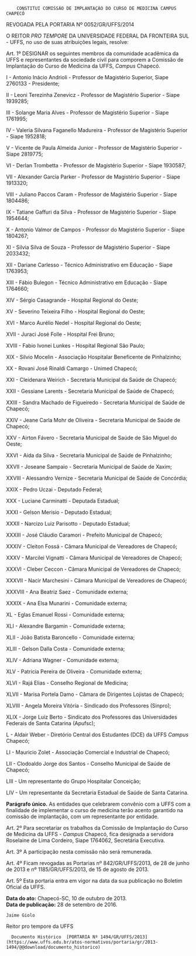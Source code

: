         CONSTITUI COMISSÃO DE IMPLANTAÇÃO DO CURSO DE MEDICINA CAMPUS CHAPECÓ  

REVOGADA PELA PORTARIA Nº 0052/GR/UFFS/2014

 O REITOR *PRO TEMPORE* DA UNIVERSIDADE FEDERAL DA FRONTEIRA SUL - UFFS, no uso de suas atribuições legais, resolve:

 Art. 1º DESIGNAR os seguintes membros da comunidade acadêmica da UFFS e representantes da sociedade civil para comporem a Comissão de Implantação do Curso de Medicina da UFFS, *Campus* Chapecó.

 I - Antonio Inácio Andrioli - Professor de Magistério Superior, Siape 2760133 - Presidente;

 II - Leoni Terezinha Zenevicz - Professor de Magistério Superior - Siape 1939285;

 III - Solange Maria Alves - Professor de Magistério Superior - Siape 1761995;

 IV - Valeria Silvana Faganello Madureira - Professor de Magistério Superior - Siape 1952818;

 V - Vicente de Paula Almeida Junior - Professor de Magistério Superior - Siape 2819775;

 VI - Derlan Trombetta - Professor de Magistério Superior - Siape 1930587;

 VII - Alexander Garcia Parker - Professor de Magistério Superior - Siape 1913320;

 VIII - Juliano Paccos Caram - Professor de Magistério Superior - Siape 1804486;

 IX - Tatiane Gaffuri da Silva - Professor de Magistério Superior - Siape 1954644;

 X - Antonio Valmor de Campos - Professor do Magistério Superior - Siape 1804267;

 XI - Silvia Silva de Souza - Professor de Magistério Superior - Siape 2033432;

 XII - Dariane Carlesso - Técnico Administrativo em Educação - Siape 1763953;

 XIII - Fábio Bulegon - Técnico Administrativo em Educação - Siape 1764660;

 XIV - Sérgio Casagrande - Hospital Regional do Oeste;

 XV - Severino Teixeira Filho - Hospital Regional do Oeste;

 XVI - Marco Aurélio Nedel - Hospital Regional do Oeste;

 XVII - Juraci José Folle - Hospital Frei Bruno;

 XVIII - Fabio Ivonei Lunkes - Hospital Regional São Paulo;

 XIX - Silvio Mocelin - Associação Hospitalar Beneficente de Pinhalzinho;

 XX - Rovani José Rinaldi Camargo - Unimed Chapecó;

 XXI - Cleidenara Weirich - Secretaria Municipal da Saúde de Chapecó;

 XXII - Gessiane Larents - Secretaria Municipal de Saúde de Chapecó;

 XXIII - Sandra Machado de Figueiredo - Secretaria Municipal de Saúde de Chapecó;

 XXIV - Jeane Carla Mohr de Oliveira - Secretaria Municipal de Saúde de Chapecó;

 XXV - Airton Fávero - Secretaria Municipal de Saúde de São Miguel do Oeste;

 XXVI - Aida da Silva - Secretaria Municipal de Saúde de Pinhalzinho;

 XXVII - Joseane Sampaio - Secretaria Municipal de Saúde de Xaxim;

 XXVIII - Alessandro Vernize - Secretaria Municipal de Saúde de Concórdia;

 XXIX - Pedro Uczai - Deputado Federal;

 XXX - Luciane Carminatti - Deputada Estadual;

 XXXI - Gelson Merisio - Deputado Estadual;

 XXXII - Narcizo Luiz Parisotto - Deputado Estadual;

 XXXIII - José Cláudio Caramori - Prefeito Municipal de Chapecó;

 XXXIV - Cleiton Fossá - Câmara Municipal de Vereadores de Chapecó;

 XXXV - Marcilei Vignatti - Câmara Municipal de Vereadores de Chapecó;

 XXXVI - Cleber Ceccon - Câmara Municipal de Vereadores de Chapecó;

 XXXVII - Nacir Marchesini - Câmara Municipal de Vereadores de Chapecó;

 XXXVIII - Ana Beatriz Saez - Comunidade externa;

 XXXIX - Ana Elsa Munarini - Comunidade externa;

 XL - Eglas Emanuel Rossi - Comunidade externa;

 XLI - Alexandre Bargamin - Comunidade externa;

 XLII - João Batista Baroncello - Comunidade externa;

 XLIII - Gelson Dalla Costa - Comunidade externa;

 XLIV - Adriana Wagner - Comunidade externa;

 XLV - Patricia Pereira de Oliveira - Comunidade externa;

 XLVI - Rajá Elias - Conselho Regional de Medicina;

 XLVII - Marisa Portela Damo - Câmara de Dirigentes Lojistas de Chapecó;

 XLVIII - Angela Moreira Vitória - Sindicado dos Professores (Sinpro);

 XLIX - Jorge Luiz Berto - Sindicato dos Professores das Universidades Federais de Santa Catarina (Apufsc);

 L - Aldair Weber - Diretório Central dos Estudantes (DCE) da UFFS *Campus* Chapecó;

 LI - Mauricio Zolet - Associação Comercial e Industrial de Chapecó;

 LII - Clodoaldo Jorge dos Santos - Conselho Municipal de Saúde de Chapecó;

 LIII - Um representante do Grupo Hospitalar Conceição;

 LIV - Um representante da Secretaria Estadual de Saúde de Santa Catarina.

 **Parágrafo único.** As entidades que celebrarem convênio com a UFFS com a finalidade de implementar o curso de medicina terão acento garantido na comissão de implantação, com um representante por entidade.

 Art. 2º Para secretariar os trabalhos da Comissão de Implantação do Curso de Medicina da UFFS - *Campus* Chapecó, fica designada a servidora Roselaine de Lima Cordeiro, Siape 1764062, Secretária Executiva.

 Art. 3º A participação nesta comissão não será remunerada.

 Art. 4º Ficam revogadas as Portarias nº 842/GR/UFFS/2013, de 28 de junho de 2013 e nº 1185/GR/UFFS/2013, de 15 de agosto de 2013.

 Art. 5º Esta portaria entra em vigor na data da sua publicação no Boletim Oficial da UFFS.

  

   **Data do ato:** Chapecó-SC, 10 de outubro de 2013.   
 **Data de publicação:**  28 de setembro de 2016. 

    Jaime Giolo   
 Reitor pro tempore da UFFS 

      Documento Histórico  [PORTARIA Nº 1494/GR/UFFS/2013](https://www.uffs.edu.br/atos-normativos/portaria/gr/2013-1494/@@download/documento_historico)     
      